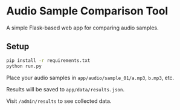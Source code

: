 # Audio Sample Comparison Tool

A simple Flask-based web app for comparing audio samples.

## Setup
```bash
pip install -r requirements.txt
python run.py
```

Place your audio samples in `app/audio/sample_01/a.mp3`, `b.mp3`, etc.

Results will be saved to `app/data/results.json`.

Visit `/admin/results` to see collected data.